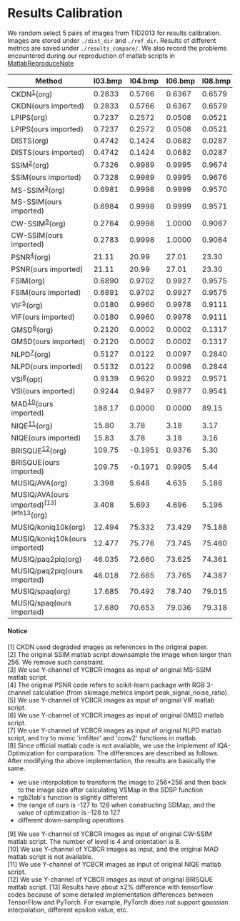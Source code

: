# Results Calibration

We random select 5 pairs of images from TID2013 for results calibration. Images are stored under `./dist_dir` and `./ref_dir`. Results of different metrics are saved under `./results_compare/`. We also record the problems encountered during our reproduction of matlab scripts in [MatlabReproduceNote](./MatlabReproduceNote.md)

| Method                                             | I03.bmp | I04.bmp | I06.bmp | I08.bmp | I19.bmp |
| -------------------------------------------------- | ------- | ------- | ------- | ------- | ------- |
| CKDN<sup>[1](#fn1)</sup>(org)                      | 0.2833  | 0.5766  | 0.6367  | 0.6579  | 0.5999  |
| CKDN(ours imported)                                | 0.2833  | 0.5766  | 0.6367  | 0.6579  | 0.5999  |
| LPIPS(org)                                         | 0.7237  | 0.2572  | 0.0508  | 0.0521  | 0.4253  |
| LPIPS(ours imported)                               | 0.7237  | 0.2572  | 0.0508  | 0.0521  | 0.4253  |
| DISTS(org)                                         | 0.4742  | 0.1424  | 0.0682  | 0.0287  | 0.3123  |
| DISTS(ours imported)                               | 0.4742  | 0.1424  | 0.0682  | 0.0287  | 0.3123  |
| SSIM<sup>[2](#fn2)</sup>(org)                      | 0.7326  | 0.9989  | 0.9995  | 0.9674  | 0.6790  |
| SSIM(ours imported)                                | 0.7328  | 0.9989  | 0.9995  | 0.9676  | 0.6791  |
| MS-SSIM<sup>[3](#fn3)</sup>(org)                   | 0.6981  | 0.9998  | 0.9999  | 0.9570  | 0.8547  |
| MS-SSIM(ours imported)                             | 0.6984  | 0.9998  | 0.9999  | 0.9571  | 0.8547  |
| CW-SSIM<sup>[9](#fn9)</sup>(org)                   | 0.2764  | 0.9998  | 1.0000  | 0.9067  | 0.8659  |
| CW-SSIM(ours imported)                             | 0.2783  | 0.9998  | 1.0000  | 0.9064  | 0.8648  |
| PSNR<sup>[4](#fn4)</sup>(org)                      | 21.11   | 20.99   | 27.01   | 23.30   | 21.62   |
| PSNR(ours imported)                                | 21.11   | 20.99   | 27.01   | 23.30   | 21.62   |
| FSIM(org)                                          | 0.6890  | 0.9702  | 0.9927  | 0.9575  | 0.8220  |
| FSIM(ours imported)                                | 0.6891  | 0.9702  | 0.9927  | 0.9575  | 0.8220  |
| VIF<sup>[5](#fn5)</sup>(org)                       | 0.0180  | 0.9960  | 0.9978  | 0.9111  | 0.1881  |
| VIF(ours imported)                                 | 0.0180  | 0.9960  | 0.9978  | 0.9111  | 0.1881  |
| GMSD<sup>[6](#fn6)</sup>(org)                      | 0.2120  | 0.0002  | 0.0002  | 0.1317  | 0.1865  |
| GMSD(ours imported)                                | 0.2120  | 0.0002  | 0.0002  | 0.1317  | 0.1865  |
| NLPD<sup>[7](#fn7)</sup>(org)                      | 0.5127  | 0.0122  | 0.0097  | 0.2840  | 0.3948  |
| NLPD(ours imported)                                | 0.5132  | 0.0122  | 0.0098  | 0.2844  | 0.3958  |
| VSI<sup>[8](#fn8)</sup>(opt)                       | 0.9139  | 0.9620  | 0.9922  | 0.9571  | 0.9262  |
| VSI(ours imported)                                 | 0.9244  | 0.9497  | 0.9877  | 0.9541  | 0.9348  |
| MAD<sup>[10](#fn10)</sup>(ours imported)           | 188.17  | 0.0000  | 0.0000  | 89.15   | 174.02  |
| NIQE<sup>[11](#fn11)</sup>(org)                    | 15.80   | 3.78    | 3.18    | 3.17    | 8.76    |
| NIQE(ours imported)                                | 15.83   | 3.78    | 3.18    | 3.16    | 8.78    |
| BRISQUE<sup>[12](#fn12)</sup>(org)                 | 109.75  | -0.1951 | 0.9376  | 5.30    | 69.99   |
| BRISQUE(ours imported)                             | 109.75  | -0.1971 | 0.9905  | 5.44    | 64.59   |
| MUSIQ/AVA(org)                                     | 3.398   | 5.648   | 4.635   | 5.186   | 4.128   |
| MUSIQ/AVA(ours imported)<sup>[13](#fn13</sup>(org) | 3.408   | 5.693   | 4.696   | 5.196   | 4.195   |
| MUSIQ/koniq10k(org)                                | 12.494  | 75.332  | 73.429  | 75.188  | 36.938  |
| MUSIQ/koniq10k(ours imported)                      | 12.477  | 75.776  | 73.745  | 75.460  | 38.02   |
| MUSIQ/paq2piq(org)                                 | 46.035  | 72.660  | 73.625  | 74.361  | 69.006  |
| MUSIQ/paq2piq(ours imported)                       | 46.018  | 72.665  | 73.765  | 74.387  | 69.721  |
| MUSIQ/spaq(org)                                    | 17.685  | 70.492  | 78.740  | 79.015  | 49.105  |
| MUSIQ/spaq(ours imported)                          | 17.680  | 70.653  | 79.036  | 79.318  | 50.452  |

#### Notice
<a name="fn1">[1]</a> CKDN used degraded images as references in the original paper.   
<a name="fn2">[2]</a> The original SSIM matlab script downsample the image when larger than 256. We remove such constraint.   
<a name="fn3">[3]</a> We use Y-channel of YCBCR images as input of original MS-SSIM matlab script.  
<a name="fn4">[4]</a> The original PSNR code refers to scikit-learn package with RGB 3-channel calculation (from skimage.metrics import peak_signal_noise_ratio).  
<a name="fn5">[5]</a> We use Y-channel of YCBCR images as input of original VIF matlab script.  
<a name="fn6">[6]</a> We use Y-channel of YCBCR images as input of original GMSD matlab script.  
<a name="fn7">[7]</a> We use Y-channel of YCBCR images as input of original NLPD matlab script, and try to mimic 'imfilter' and 'conv2' functions in matlab.  
<a name="fn8">[8]</a> Since official matlab code is not available, we use the implement of IQA-Optimization for comparation. The differences are described as follows. After modifying the above implementation, the results are basically the same.

- we use interpolation to transform the image to 256*256 and then back to the image size after calculating VSMap in the SDSP function 
- rgb2lab's function is slightly different
- the range of ours is -127 to 128 when constructing SDMap, and the value of optimization is -128 to 127
- different down-sampling operations  
  
<a name="fn9">[9]</a> We use Y-channel of YCBCR images as input of original CW-SSIM matlab script. The number of level is 4 and orientation is 8.  
<a name="fn10">[10]</a> We use Y-channel of YCBCR images as input, and the original MAD matlab script is not available.  
<a name="fn11">[11]</a> We use Y-channel of YCBCR images as input of original NIQE matlab script.  
<a name="fn12">[12]</a> We use Y-channel of YCBCR images as input of original BRISQUE matlab script.
<a name="fn13">[13]</a> Results have about ±2% difference with tensorflow codes because of some detailed implementation differences between TensorFlow and PyTorch. For example, PyTorch does not support gaussian interpolation, different epsilon value, etc. 
